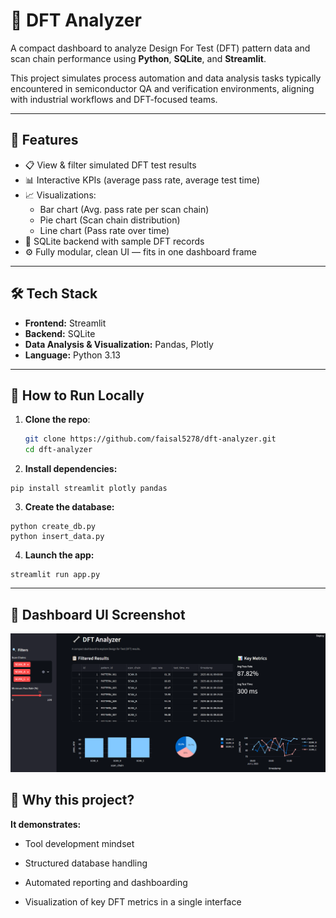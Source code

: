 # 🔧 DFT Analyzer

A compact dashboard to analyze Design For Test (DFT) pattern data and scan chain performance using **Python**, **SQLite**, and **Streamlit**.

This project simulates process automation and data analysis tasks typically encountered in semiconductor QA and verification environments, aligning with industrial workflows and DFT-focused teams.

---

## 📌 Features

- 📋 View & filter simulated DFT test results
- 📊 Interactive KPIs (average pass rate, average test time)
- 📈 Visualizations:
  - Bar chart (Avg. pass rate per scan chain)
  - Pie chart (Scan chain distribution)
  - Line chart (Pass rate over time)
- 💾 SQLite backend with sample DFT records
- ⚙️ Fully modular, clean UI — fits in one dashboard frame

---

## 🛠️ Tech Stack

- **Frontend:** Streamlit
- **Backend:** SQLite
- **Data Analysis & Visualization:** Pandas, Plotly
- **Language:** Python 3.13

---

## 🚀 How to Run Locally

1. **Clone the repo**:
   ```bash
   git clone https://github.com/faisal5278/dft-analyzer.git
   cd dft-analyzer
   ```


2. **Install dependencies:**

```
pip install streamlit plotly pandas
```

3. **Create the database:**

```
python create_db.py
python insert_data.py
```

4. **Launch the app:**

```
streamlit run app.py

```
---

## 📸 Dashboard UI Screenshot
![Streamlit Dashboard Screenshot](screenshot.PNG)


## 🎯 Why this project?

**It demonstrates:** 

- Tool development mindset

- Structured database handling

- Automated reporting and dashboarding

- Visualization of key DFT metrics in a single interface 
